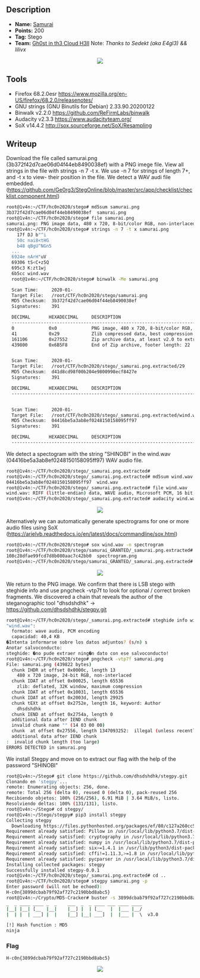 ## Description
* **Name:** [Samurai](https://ctf.h-c0n.com/challenges#Samurai)
* **Points:** 200
* **Tag:** Stego
* **Team:** [Gh0st in th3 Cloud H3ll](https://ctf.h-c0n.com/teams/46) Note: *Thanks to Sedekt (aka E4gl3) && lilivx*

<p align="center">
<img src="hc0n2020quals-Challenge-Stego-Samurai.png"/>
</p>

## Tools
* Firefox 68.2.0esr https://www.mozilla.org/en-US/firefox/68.2.0/releasenotes/
* GNU strings (GNU Binutils for Debian) 2.33.90.20200122
* Binwalk v2.2.0 https://github.com/ReFirmLabs/binwalk
* Audacity v2.3.3 https://www.audacityteam.org/
* SoX v14.4.2 http://sox.sourceforge.net/SoX/Resampling

## Writeup

Download the file called samurai.png (3b372f42d7cae06d04f44eb8490038ef) with a PNG imege file. View all strings in the file with strings -n 7 -t x. We use -n 7 for strings of length 7+, and -t x to view- their position in the file. We detect a WAV audi file embedded. (https://github.com/Ge0rg3/StegOnline/blob/master/src/app/checklist/checklist.component.html)

```bash
root@1v4n:~/CTF/hc0n2020/stego# md5sum samurai.png
3b372f42d7cae06d04f44eb8490038ef  samurai.png
root@1v4n:~/CTF/hc0n2020/stego# file samurai.png
samurai.png: PNG image data, 480 x 720, 8-bit/color RGB, non-interlaced
root@1v4n:~/CTF/hc0n2020/stego# strings -n 7 -t x samurai.png
    17f DJ b"^i
    50c nai8<tHG
    b48 qBgU^NGn5
  ...
  6924e nArH"uV
  69306 tS<C+z5Q
  695c3 K:zt1wj
  6b5cc wind.wav
  root@1v4n:~/CTF/hc0n2020/stego# binwalk -Me samurai.png

  Scan Time:     2020-01-
  Target File:   /root/CTF/hc0n2020/stego/samurai.png
  MD5 Checksum:  3b372f42d7cae06d04f44eb8490038ef
  Signatures:    391

  DECIMAL       HEXADECIMAL     DESCRIPTION
  --------------------------------------------------------------------------------
  0             0x0             PNG image, 480 x 720, 8-bit/color RGB, non-interlaced
  41            0x29            Zlib compressed data, best compression
  161106        0x27552         Zip archive data, at least v2.0 to extract, compressed size: 278566, uncompressed size: 1322620, name: wind.wav
  439800        0x6B5F8         End of Zip archive, footer length: 22


  Scan Time:     2020-01-
  Target File:   /root/CTF/hc0n2020/stego/_samurai.png.extracted/29
  MD5 Checksum:  d41d8cd98f00b204e9800998ecf8427e
  Signatures:    391

  DECIMAL       HEXADECIMAL     DESCRIPTION
  --------------------------------------------------------------------------------


  Scan Time:     2020-01-
  Target File:   /root/CTF/hc0n2020/stego/_samurai.png.extracted/wind.wav
  MD5 Checksum:  04416be5a3ab8ef0248150158095ff97
  Signatures:    391

  DECIMAL       HEXADECIMAL     DESCRIPTION
  -------------------------------------------------------------------------------
```
We detect a spectogram with the string "SHINOBI" in the wind.wav (04416be5a3ab8ef0248150158095ff97) WAV audio file.

```bash
root@1v4n:~/CTF/hc0n2020/stego/_samurai.png.extracted#
root@1v4n:~/CTF/hc0n2020/stego/_samurai.png.extracted# md5sum wind.wav
04416be5a3ab8ef0248150158095ff97  wind.wav
root@1v4n:~/CTF/hc0n2020/stego/_samurai.png.extracted# file wind.wav
wind.wav: RIFF (little-endian) data, WAVE audio, Microsoft PCM, 16 bit, mono 44100 Hz
root@1v4n:~/CTF/hc0n2020/stego/_samurai.png.extracted# audacity wind.wav
```
<p align="center">
<img src="hc0n2020quals-Challenge-Stego-Audacity-spectogram.png"/>
</p>

Alternatively we can automatically generate spectrograms for one or more audio files using SoX (https://arielvb.readthedocs.io/en/latest/docs/commandline/sox.html)

```bash
root@1v4n:~/CTF/hc0n2020/stego# sox wind.wav -n spectrogram
root@1v4n:~/CTF/hc0n2020/stego/samurai_GRANTED/_samurai.png.extracted# md5sum spectrogram.png
108c28dfae99fcd7d8b080aac7c42bb0  spectrogram.png
root@1v4n:~/CTF/hc0n2020/stego/samurai_GRANTED/_samurai.png.extracted#
```
<p align="center">
<img src="hc0n2020quals-Challenge-Stego-sox-spectogram.png"/>
</p>

We return to the PNG image. We confirm that there is LSB stego with steghide info and use pngcheck -vtp7f to look for optional / correct broken fragments. We discovered a chain that reveals the author of the steganographic tool "dhsdshdhk" -> https://github.com/dhsdshdhk/stegpy.git

```bash
root@1v4n:~/CTF/hc0n2020/stego/_samurai.png.extracted# steghide info wind.wav
"wind.wav":
  formato: wave audio, PCM encoding
  capacidad: 40,4 KB
�Intenta informarse sobre los datos adjuntos? (s/n) s
Anotar salvoconducto:
steghide: �no pude extraer ning�n dato con ese salvoconducto!
root@1v4n:~/CTF/hc0n2020/stego# pngcheck -vtp7f samurai.png
File: samurai.png (439822 bytes)
  chunk IHDR at offset 0x0000c, length 13
    480 x 720 image, 24-bit RGB, non-interlaced
  chunk IDAT at offset 0x00025, length 65536
    zlib: deflated, 32K window, maximum compression
  chunk IDAT at offset 0x10031, length 65536
  chunk IDAT at offset 0x2003d, length 29925
  chunk tEXt at offset 0x2752e, length 16, keyword: Author
    dhsdshdhk
  chunk IEND at offset 0x2754a, length 0
  additional data after IEND chunk
  invalid chunk name "" (14 03 00 00)
  chunk  at offset 0x27556, length 1347093252:  illegal (unless recently approved) unknown, public chunk
  additional data after IEND chunk
:  invalid chunk length (too large)
ERRORS DETECTED in samurai.png
```
We install Stegpy and move on to extract our flag with the help of the password "SHINOBI"

```bash
root@1v4n:~/Stego# git clone https://github.com/dhsdshdhk/stegpy.git
Clonando en 'stegpy'...
remote: Enumerating objects: 256, done.
remote: Total 256 (delta 0), reused 0 (delta 0), pack-reused 256
Recibiendo objetos: 100% (256/256), 6.91 MiB | 3.64 MiB/s, listo.
Resolviendo deltas: 100% (131/131), listo.
root@1v4n:~/Stego# cd stegpy/
root@1v4n:~/Stego/stegpy# pip3 install stegpy
Collecting stegpy
  Downloading https://files.pythonhosted.org/packages/ef/80/c127a260cc523d9e7ffeb054876e387539ca624685d77a70149f1f6ec372/stegpy-0.0.1-py3-none-any.whl
Requirement already satisfied: Pillow in /usr/local/lib/python3.7/dist-packages (from stegpy) (6.2.1)
Requirement already satisfied: cryptography in /usr/local/lib/python3.7/dist-packages (from stegpy) (2.8)
Requirement already satisfied: numpy in /usr/local/lib/python3.7/dist-packages (from stegpy) (1.16.1)
Requirement already satisfied: six>=1.4.1 in /usr/lib/python3/dist-packages (from cryptography->stegpy) (1.13.0)
Requirement already satisfied: cffi!=1.11.3,>=1.8 in /usr/local/lib/python3.7/dist-packages (from cryptography->stegpy) (1.13.2)
Requirement already satisfied: pycparser in /usr/local/lib/python3.7/dist-packages (from cffi!=1.11.3,>=1.8->cryptography->stegpy) (2.19)
Installing collected packages: stegpy
Successfully installed stegpy-0.0.1
root@1v4n:~/CTF/hc0n2020/stego/_samurai.png.extracted# cd ..
root@1v4n:~/CTF/hc0n2020/stego# stegpy samurai.png -p
Enter password (will not be echoed):
H-c0n{3899dcbab79f92af727c2190bbd8abc5}
root@1v4n:~/Crypto/MD5-Cracker# buster -s 3899dcbab79f92af727c2190bbd8abc5
_  _ ____ ____ _  _    ___  _  _ ____ ___ ____ ____
|__| |__| [__  |__|    |__] |  | [__   |  |___ |__/
|  | |  | ___] |  |    |__] |__| ___]  |  |___ |  \  v3.0

[!] Hash function : MD5
ninja
```
### Flag

`H-c0n{3899dcbab79f92af727c2190bbd8abc5}`

<p align="center">
<img src="hc0n2020quals-Challenge-Stego-samurai-meme.png">
</p>
